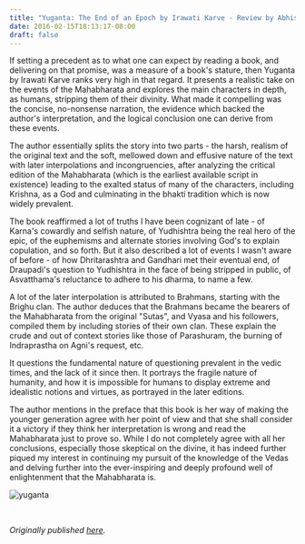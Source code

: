 ```yaml
---
title: "Yuganta: The End of an Epoch by Irawati Karve - Review by Abhishek Desikan"
date: 2016-02-15T18:13:17-08:00
draft: false
---
```


If setting a precedent as to what one can expect by reading a book, and delivering on that promise, was a measure of a book's stature, then Yuganta by Irawati Karve ranks very high in that regard. It presents a realistic take on the events of the Mahabharata and explores the main characters in depth, as humans, stripping them of their divinity. What made it compelling was the concise, no-nonsense narration, the evidence which backed the author's interpretation, and the logical conclusion one can derive from these events.

The author essentially splits the story into two parts - the harsh, realism of the original text and the soft, mellowed down and effusive nature of the text with later interpolations and incongruencies, after analyzing the critical edition of the Mahabharata (which is the earliest available script in existence) leading to the exalted status of many of the characters, including Krishna, as a God and culminating in the bhakti tradition which is now widely prevalent.

The book reaffirmed a lot of truths I have been cognizant of late - of Karna's cowardly and selfish nature, of Yudhishtra being the real hero of the epic, of the euphemisms and alternate stories involving God's
to explain copulation, and so forth. But it also described a lot of events I wasn't aware of before - of how Dhritarashtra and Gandhari met their eventual end, of Draupadi's question to Yudhishtra in the face of being stripped in public, of Asvatthama's reluctance to adhere to his dharma, to name a few.

A lot of the later interpolation is attributed to Brahmans, starting with the Brighu clan. The author deduces that the Brahmans became the bearers of the Mahabharata from the original "Sutas", and Vyasa and his followers, compiled them by including stories of their own clan. These explain the crude and out of context stories like those of Parashuram, the burning of Indraprastha on Agni's request, etc.

It questions the fundamental nature of questioning prevalent in the vedic times, and the lack of it since then. It portrays the fragile nature of humanity, and how it is impossible for humans to display extreme and idealistic notions and virtues, as portrayed in the later editions.

The author mentions in the preface that this book is her way of making the younger generation agree with her point of view and that she shall consider it a victory if they think her interpretation is wrong and read the Mahabharata just to prove so. While I do not completely agree with all her conclusions, especially those skeptical on the divine, it has indeed further piqued my interest in continuing my pursuit of the knowledge of the Vedas and delving further into the ever-inspiring and deeply profound well of enlightenment that the Mahabharata is.

![yuganta](/yuganta.jpg)

&nbsp;&nbsp;

*Originally published [here](https://www.goodreads.com/review/show/1497416208).*